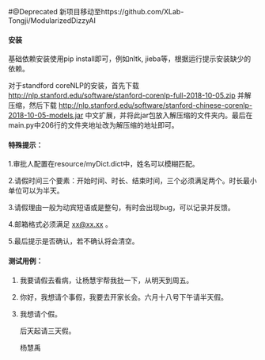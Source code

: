 #@Deprecated
新项目移动至https://github.com/XLab-Tongji/ModularizedDizzyAI

#### 安装
基础依赖安装使用pip install即可，例如nltk, jieba等，根据运行提示安装缺少的依赖。

对于standford coreNLP的安装，首先下载 http://nlp.stanford.edu/software/stanford-corenlp-full-2018-10-05.zip 并解压缩，然后下载 http://nlp.stanford.edu/software/stanford-chinese-corenlp-2018-10-05-models.jar 中文扩展，并将此jar包放入解压缩的文件夹内。最后在main.py中206行的文件夹地址改为解压缩的地址即可。

#### 特殊提示：
1.审批人配置在resource/myDict.dict中，姓名可以模糊匹配。

2.请假时间三个要素：开始时间、时长、结束时间，三个必须满足两个。时长最小单位可以为半天。

3.请假理由一般为动宾短语或是整句，有时会出现bug，可以记录并反馈。

4.邮箱格式必须满足 xx@xx.xx 。

5.最后提示是否确认，若不确认将会清空。

#### 测试用例：
1. 我要请假去看病，让杨慧宇帮我批一下，从明天到周五。

2. 你好，我想请个事假，我要去开家长会。六月十八号下午请半天假。

3. 我想请个假。

   后天起请三天假。
   
   杨慧禹
